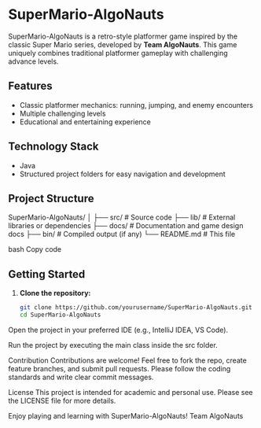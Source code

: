 # SuperMario-AlgoNauts

SuperMario-AlgoNauts is a retro-style platformer game inspired by the 
classic Super Mario series, developed by **Team AlgoNauts**. 
This game uniquely combines traditional platformer 
gameplay with challenging advance levels.

## Features

- Classic platformer mechanics: running, jumping, and enemy encounters   
- Multiple challenging levels  
- Educational and entertaining experience  

## Technology Stack

- Java 
- Structured project folders for easy navigation and development

## Project Structure

SuperMario-AlgoNauts/
│
├── src/ # Source code
├── lib/ # External libraries or dependencies
├── docs/ # Documentation and game design docs
├── bin/ # Compiled output (if any)
└── README.md # This file

bash
Copy code

## Getting Started

1. **Clone the repository:**

   ```bash
   git clone https://github.com/yourusername/SuperMario-AlgoNauts.git
   cd SuperMario-AlgoNauts
Open the project in your preferred IDE (e.g., IntelliJ IDEA, VS Code).

Run the project by executing the main class inside the src folder.

Contribution
Contributions are welcome! Feel free to fork the repo, create feature branches, and submit pull requests. Please follow the coding standards and write clear commit messages.

License
This project is intended for academic and personal use. Please see the LICENSE file for more details.

Enjoy playing and learning with SuperMario-AlgoNauts!
Team AlgoNauts
